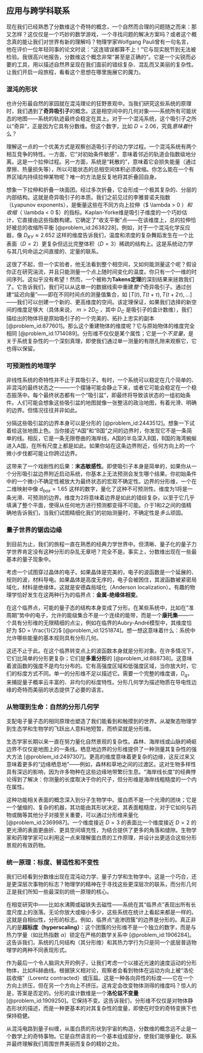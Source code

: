 ## 应用与跨学科联系

现在我们已经熟悉了分数维这个奇特的概念，一个自然而合理的问题随之而来：那又怎样？这仅仅是一个巧妙的数学游戏，一个寻找问题的解决方案吗？或者这个概念真的能让我们对世界有新的理解吗？物理学家Wolfgang Pauli曾有一句名言，他在评价一位年轻同事的论文时说：“这连错误都算不上！”它与现实脱节到无法被检验。我很高兴地报告，分数维这个概念非常“甚至是正确的”。它是一个尖锐而必要的工具，用以描述自然界呈现在我们面前的错综复杂、混乱而又美丽的复杂性。让我们开启一段旅程，看看这个思想在哪里施展它的魔力。

### 混沌的形状

也许分形最自然的家园就在混沌理论的狂野景观中。当我们研究这些系统的原理时，我们遇到了**奇异吸引子**的概念。这是相空间中的几何对象——系统所有可能状态的地图——系统的轨迹最终会稳定在其上。对于一个混沌系统，这个吸引子之所以“奇异”，正是因为它具有分数维。但这个数字，比如 $D=2.06$，究竟*意味着*什么？

理解这一点的一个优美方式是观察创造吸引子的动力学过程。一个混沌系统有两个相互竞争的特性。一方面，它“对初始条件敏感”，意味着邻近的轨道会指数级地分离。这是一个拉伸过程。另一方面，系统是“耗散的”，意味着它会损失能量（通过摩擦、热量损失等），所以可能状态的总相空间体积必须收缩。你怎么能在一个有界区域内持续拉伸某物呢？唯一的方法是反复地将其折叠回自身。

想象一下拉伸和折叠一块面团。经过多次折叠，它会形成一个极其复杂的、分层的内部结构。这就是奇异吸引子的本质。我们之前见过的李雅普诺夫指数（Lyapunov exponents），是衡量这些在不同方向上拉伸（$ \lambda > 0 $）和收缩（$ \lambda < 0 $）的指标。Kaplan-Yorke维是吸引子维度的一个巧妙估计，它直接由这些指数构建。它确定了“收支平衡”点——在该维度上，总的拉伸恰好被总的收缩所平衡 [@problem_id:2638228]。例如，对于一个混沌化学反应器，像 $D_{KY} \approx 2.652$ 这样的维度告诉我们，温度和浓度的复杂舞蹈发生在一个比表面（$D=2$）更复杂但远比完整体积（$D=3$）稀疏的结构上。这是系统动力学与其几何命运之间直接的、定量的联系。

这很了不起，但一个实验者，他无法看到整个相空间，又如何能测量这个呢？假设你正在研究湍流，并且只能测量一个点上随时间变化的温度。你只有一个一维的时间序列。这似乎没有希望！然而，一个被称为**Takens定理**的深刻结果来拯救我们了。它告诉我们，我们可以从这单一的数据线索中重建*整个*奇异吸引子。通过创建“延迟向量”——即在不同时间点的测量值集合，如 $[T(t), T(t+\tau), T(t+2\tau), \dots]$——我们可以创建一个新的、更高维度的空间。该定理保证，如果我们选择的新空间的维度足够大（具体来说， $m > 2D_C$ ，其中 $D_C$ 是吸引子的盒计数维），我们描绘出的物体将是原始吸引子的一个完美的、拓扑上忠实的副本 [@problem_id:877601]。那么这个重建物体的维度呢？它与原始物体的维度完全相同 [@problem_id:1714089]。分形维不仅仅是某个属性；它是一个*不变量*，是关于系统复杂性的一个深刻真理，即使我们通过单一测量的有限孔隙来观察它，它也得以保留。

### 可预测性的地理学

非线性系统的奇特性并不止于其吸引子。有时，一个系统可以稳定在几个简单的、非混沌的最终状态之一——一个摆锤可能会静止下来，或者它可能会稳定在一个稳态振荡中。每个最终状态都有一个“吸引盆”，即最终将导致该状态的一组初始条件。人们可能会想象这些吸引盆的地图就像一张整洁的政治地图，有着光滑、明确的边界。但情况往往并非如此。

分隔这些吸引盆的边界本身可以是分形的 [@problem_id:2443512]。想象一下试着给这张地图上色。当你接近“A国”和“B国”之间的边界时，你发现它不是一条简单的线。相反，它是一条无限卷曲的海岸线，A国的半岛深入B国，B国的海湾蜿蜒进入A国，在所有尺度上都是如此。如果你站在这条边界附近，任何方向上的一个微小步伐都可能让你跨过边界。

这带来了一个戏剧性的后果：**末态敏感性**。即使吸引子本身是简单的，如果你从一个分形吸引盆边界附近启动系统，你基本上无法预测会发生哪个结果。你初始条件中的一个微小不确定性被放大为最终状态的宏观不确定性。边界的分形维，一个在二维映射中像 $d_{box} = 1.65$ 这样的数字，量化了这种不可预测性。维度为1将是一条光滑、可预测的边界。维度为2将意味着边界是如此的错综复杂，以至于它几乎填满了整个平面，使得从任何地方进行预测都变得不可能。介于1和2之间的值精确地告诉我们，当我们试图精细化我们的初始测量时，不确定性是*多么*顽固。

### 量子世界的锯齿边缘

到目前为止，我们的旅程一直在熟悉的经典力学世界中。但清晰、量子化的量子力学世界肯定没有这种分形的杂乱无章吧？完全不是。事实上，分数维出现在一些最基本的量子现象中。

考虑一个试图穿过晶体的电子。如果晶体是完美的，电子的波函数是一个延展的、规则的波，材料导电。如果晶体是高度无序的，电子会被困住，其波函数被紧密局域化，材料是绝缘体。这就是安德森局域化（Anderson localization）。有趣的物理学恰好发生在这两种行为的临界点：**金属-绝缘体相变**。

在这个临界点，可能的量子态的结构本身变成了分形。在某些系统中，比如在“准周期”势中的电子，允许的能级集合不是一个连续的能带，而是一个**康托集**——一个具有分形维的无限精细的点尘，例如在临界的Aubry-André模型中，其维度恰好为 $D = \frac{1}{2}$ [@problem_id:1251874]。想一想这意味着什么：系统中允许哪些能量的基本规则具有分形几何。

这还不止于此。在这个临界转变点上的波函数本身就是分形对象。在许多情况下，它们比简单的分形更复杂；它们是**多重分形**的 [@problem_id:888738]。这意味着波函数的强度不是均匀分布的。它有高强度区域和低强度区域，当你放大时，它们的标度方式不同。单一的分形维不足以描述它。需要一个完整的维度谱，$D_q$，来捕捉量子概率云丰富的、非均匀的标度特性。分形几何学为描述物质在导电性边缘的奇特而美丽的状态提供了必要的语言。

### 从物理到生命：自然的分形几何学

支配电子量子态的相同原理也塑造了我们能看到和触摸到的世界。从凝聚态物理学到生态学和生物学的飞跃出人意料地短暂，而桥梁就是分形维。

生态学家长期以来一直在努力量化自然景观的复杂性。森林、海岸线或山脉的崎岖边界不仅仅是地图上的一条线。栖息地边界的分形维提供了一种测量其复杂性的强大方法 [@problem_id:2497307]。更高的维度意味着更复杂的边缘，这反过来又意味着更多的“边缘栖息地”——例如，森林和草地之间的过渡区。这对生物多样性具有深远的影响，因为许多物种在这些边缘地带繁衍生息。“海岸线长度”的经典悖论得到了解决：你测量的长度取决于你的尺子，但分形维是海岸线粗糙度的一个内在属性。

这种功能相关表面的概念深入到分子生物学中。蛋白质不是一个光滑的团块；它是一个皱缩的、复杂的机器，其功能由其形状决定。其表面粗糙度，对于它如何与药物或酶等其他分子对接至关重要，可以通过分形维来量化 [@problem_id:2369987]。一个维度接近 $D=3$ 的表面比一个维度接近 $D=2$ 的更光滑的表面更曲折、更具空间填充性，为结合提供了更多的角落和缝隙。生物学家和药理学家可以利用这一点来理解蛋白质的工作原理，并设计出更适合这些分形景观的有效药物。

### 统一原理：标度、普适性和不变性

我们已经看到分数维出现在混沌动力学、量子力学和生物学中。这是一个巧合，还是更深层次事物的标志？物理学的精神在于寻找这些更深层次的联系，而分形几何正是我们所知一些最深刻的统一原理的核心。

在相变研究中——比如水沸腾或磁铁失去磁性——系统在其“临界点”表现出所有长度尺度上的涨落。无论你放大或缩小多少，这些系统在统计上看起来都是一样的。这就是自相似性，分形的标志。例如，临界点“逾渗团簇”的边界是分形的。真正非凡的是**超标度（hyperscaling）**：这个团簇的分形维不是一个独立的数字，而是与热力学量（如比热指数 $\alpha$）锁定在严格的数学关系中 [@problem_id:1906284]。这告诉我们，系统的几何结构（其分形维）和其热力学行为只是同一个底层普适物理学的两种不同表现形式。

作为最后一个令人脑洞大开的例子，让我们考虑一个以接近光速的速度运动的分形物体，比如科赫曲线。根据狭义相对论，观察者会看到物体在运动方向上被“洛伦兹收缩”（Lorentz contracted）或压扁。这是一种各向异性的标度——它在一个方向上挤压，但在另一个方向上不挤压。这肯定会改变物体测得的维度吗？惊人的是，答案是否定的。分形的盒计数维是一个**洛伦兹不变量** [@problem_id:1909250]。它保持不变。这告诉我们，分形维不仅仅是对物体静态形状的描述，而是一种更基本的对其复杂性的度量，即使在时空的奇特变换下也保持稳健。

从混沌电路到量子纠缠，从蛋白质的形状到宇宙的构造，分数维的概念远不止是一个数学上的奇特事物。它是自然语言的一个基本组成部分，使我们能够量化、联系并最终理解我们周围世界美丽而复杂的精妙之处。